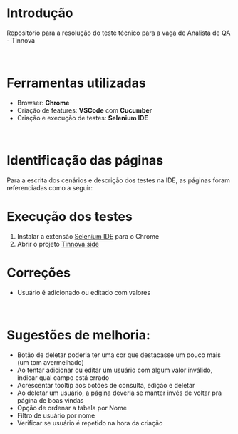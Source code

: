 # Introdução

Repositório para a resolução do teste técnico para a vaga de Analista de QA - Tinnova

<br>

# Ferramentas utilizadas

* Browser: **Chrome**
* Criação de features: **VSCode** com **Cucumber**
* Criação e execução de testes: **Selenium IDE**

<br>

# Identificação das páginas
Para a escrita dos cenários e descrição dos testes na IDE, as páginas foram referenciadas como a seguir:

<p href="https://github.com/rafanak/tinnova-qa/blob/main/resources/welcomepage.jpg" width=70% height=70%></p>

# Execução dos testes

1. Instalar a extensão [Selenium IDE](https://chrome.google.com/webstore/detail/selenium-ide/mooikfkahbdckldjjndioackbalphokd) para o Chrome
2. Abrir o projeto [Tinnova.side](/tinnova.side)


# Correções

* Usuário é adicionado ou editado com valores 

<br>

# Sugestões de melhoria:

* Botão de deletar poderia ter uma cor que destacasse um pouco mais (um tom avermelhado) 
* Ao tentar adicionar ou editar um usuário com algum valor inválido, indicar qual campo está errado 
* Acrescentar tooltip aos botões de consulta, edição e deletar
* Ao deletar um usuário, a página deveria se manter invés de voltar pra página de boas vindas
* Opção de ordenar a tabela por Nome
* Filtro de usuário por nome
* Verificar se usuário é repetido na hora da criação
